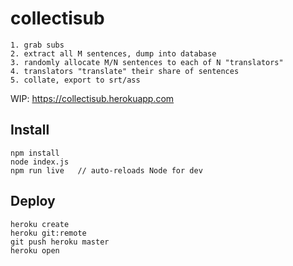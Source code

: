 # collectisub

    1. grab subs
    2. extract all M sentences, dump into database
    3. randomly allocate M/N sentences to each of N "translators"
    4. translators "translate" their share of sentences
    5. collate, export to srt/ass

WIP: https://collectisub.herokuapp.com


## Install

    npm install
    node index.js
    npm run live   // auto-reloads Node for dev

## Deploy

    heroku create
    heroku git:remote
    git push heroku master
    heroku open
